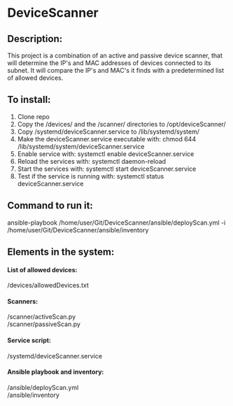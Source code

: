 # DeviceScanner
## Description:
This project is a combination of an active and passive device scanner, that will determine the IP's and MAC addresses of devices connected to its subnet. It will compare the IP's and MAC's it finds with a predetermined list of allowed devices.
## To install:
1. Clone repo
2. Copy the /devices/ and the /scanner/ directories to /opt/deviceScanner/
3. Copy /systemd/deviceScanner.service to /lib/systemd/system/
4. Make the deviceScanner.service executable with: chmod 644 /lib/systemd/system/deviceScanner.service
5. Enable service with: systemctl enable deviceScanner.service
6. Reload the services with: systemctl daemon-reload
7. Start the services with: systemctl start deviceScanner.service
8. Test if the service is running with: systemctl status deviceScanner.service

## Command to run it:
ansible-playbook /home/user/Git/DeviceScanner/ansible/deployScan.yml -i /home/user/Git/DeviceScanner/ansible/inventory
## Elements in the system:
#### List of allowed devices:
/devices/allowedDevices.txt
#### Scanners:
/scanner/activeScan.py   
/scanner/passiveScan.py
#### Service script:
/systemd/deviceScanner.service
#### Ansible playbook and inventory:
/ansible/deployScan.yml   
/ansible/inventory
